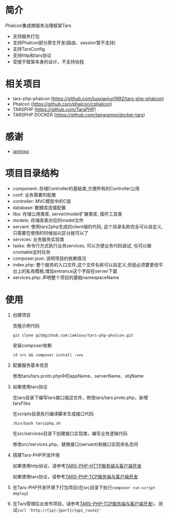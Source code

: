 # 简介
Phalcon集成微服务治理框架Tars
* 支持服务打包
* 支持Phalcon部分原生开发(路由、session暂不支持)
* 支持TarsConfig
* 支持http和tars协议
* 受限于框架本身的设计，不支持协程

# 相关项目
* tars-php-phalcon (https://github.com/luoxiaojun1992/tars-php-phalcon)
* Phalcon (https://github.com/phalcon/cphalcon)
* TARSPHP (https://github.com/TarsPHP)
* TARSPHP DOCKER (https://github.com/tangramor/docker-tars)

# 感谢
* [iamloso](https://github.com/iamloso)

# 项目目录结构
- component: 存储Controller的基础类,方便所有的Controller公用
- conf: 业务需要的配置
- controller: MVC模型中的C层
- database: 数据库连接配置
- libs: 存储公用类库, server/model扩展类库, 插件工具类 
- models: 存储库表对应的model文件
- servant: 使用tars2php生成的client端的代码, 这个目录名称完全可以自定义,只需要在使用的时候加以区分就可以了
- services: 业务服务实现类
- tasks:  命令行方式执行业务services, 可以方便业务代码调试, 也可以做crontable定时任务
- composer.json: 说明项目的依赖情况
- index.php: 整个服务的入口文件,这个文件名称可以自定义,但是必须要更改平台上的私有模板,增加entrance这个字段在server下面
- services.php: 声明整个项目的基础namespaceName

# 使用
1. 创建项目

   克隆示例代码

   ```shell
   git clone git@github.com:iamloso/tars-php-phalcon.git
   ```

   安装composer依赖

   ```shell
   cd src && composer install -vvv
   ```

2. 配置服务基本信息

   修改tars/tars.proto.php中的appName、serverName、objName

3. 如果使用tars协议

   在tars目录下编写tars接口描述文件，修改tars/tars.proto.php，新增tarsFiles

   在scripts目录执行编译脚本生成接口代码

   ```shell
   /bin/bash tars2php.sh
   ```

   在src/services目录下创建接口实现类，编写业务逻辑代码

   修改src/services.php，替换接口(servant)和接口实现命名空间

4. 搭建Tars-PHP开发环境

   如果使用http协议，请参考[TARS-PHP-HTTP服务端与客户端开发](https://tangramor.gitlab.io/tars-docker-guide/3.TARS-PHP-HTTP%E6%9C%8D%E5%8A%A1%E7%AB%AF%E4%B8%8E%E5%AE%A2%E6%88%B7%E7%AB%AF%E5%BC%80%E5%8F%91/)

   如果使用tars协议，请参考[TARS-PHP-TCP服务端与客户端开发](https://tangramor.gitlab.io/tars-docker-guide/2.TARS-PHP-TCP%E6%9C%8D%E5%8A%A1%E7%AB%AF%E4%B8%8E%E5%AE%A2%E6%88%B7%E7%AB%AF%E5%BC%80%E5%8F%91/)

5. 在Tars-PHP开发环境下打包项目(在src目录下执行```composer run-script deploy```)

6. 在Tars管理后台发布项目，请参考[TARS-PHP-TCP服务端与客户端开发](https://tangramor.gitlab.io/tars-docker-guide/2.TARS-PHP-TCP%E6%9C%8D%E5%8A%A1%E7%AB%AF%E4%B8%8E%E5%AE%A2%E6%88%B7%E7%AB%AF%E5%BC%80%E5%8F%91/))，测试```curl 'http://{ip}:{port}/{api_route}'```